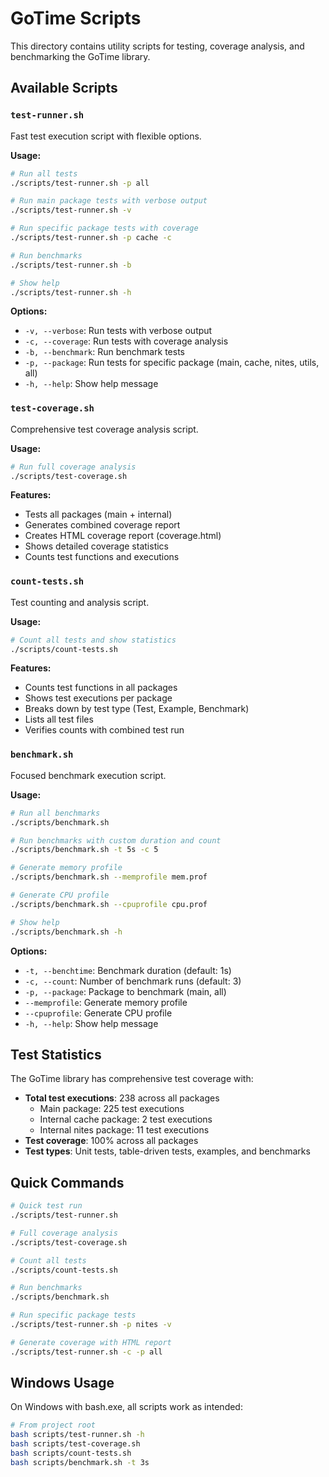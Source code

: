 # GoTime Scripts

This directory contains utility scripts for testing, coverage analysis, and benchmarking the GoTime library.

## Available Scripts

### `test-runner.sh`
Fast test execution script with flexible options.

**Usage:**
```bash
# Run all tests
./scripts/test-runner.sh -p all

# Run main package tests with verbose output
./scripts/test-runner.sh -v

# Run specific package tests with coverage
./scripts/test-runner.sh -p cache -c

# Run benchmarks
./scripts/test-runner.sh -b

# Show help
./scripts/test-runner.sh -h
```

**Options:**
- `-v, --verbose`: Run tests with verbose output
- `-c, --coverage`: Run tests with coverage analysis
- `-b, --benchmark`: Run benchmark tests
- `-p, --package`: Run tests for specific package (main, cache, nites, utils, all)
- `-h, --help`: Show help message

### `test-coverage.sh`
Comprehensive test coverage analysis script.

**Usage:**
```bash
# Run full coverage analysis
./scripts/test-coverage.sh
```

**Features:**
- Tests all packages (main + internal)
- Generates combined coverage report
- Creates HTML coverage report (coverage.html)
- Shows detailed coverage statistics
- Counts test functions and executions

### `count-tests.sh`
Test counting and analysis script.

**Usage:**
```bash
# Count all tests and show statistics
./scripts/count-tests.sh
```

**Features:**
- Counts test functions in all packages
- Shows test executions per package
- Breaks down by test type (Test, Example, Benchmark)
- Lists all test files
- Verifies counts with combined test run

### `benchmark.sh`
Focused benchmark execution script.

**Usage:**
```bash
# Run all benchmarks
./scripts/benchmark.sh

# Run benchmarks with custom duration and count
./scripts/benchmark.sh -t 5s -c 5

# Generate memory profile
./scripts/benchmark.sh --memprofile mem.prof

# Generate CPU profile
./scripts/benchmark.sh --cpuprofile cpu.prof

# Show help
./scripts/benchmark.sh -h
```

**Options:**
- `-t, --benchtime`: Benchmark duration (default: 1s)
- `-c, --count`: Number of benchmark runs (default: 3)
- `-p, --package`: Package to benchmark (main, all)
- `--memprofile`: Generate memory profile
- `--cpuprofile`: Generate CPU profile
- `-h, --help`: Show help message

## Test Statistics

The GoTime library has comprehensive test coverage with:

- **Total test executions**: 238 across all packages
  - Main package: 225 test executions
  - Internal cache package: 2 test executions
  - Internal nites package: 11 test executions
- **Test coverage**: 100% across all packages
- **Test types**: Unit tests, table-driven tests, examples, and benchmarks

## Quick Commands

```bash
# Quick test run
./scripts/test-runner.sh

# Full coverage analysis
./scripts/test-coverage.sh

# Count all tests
./scripts/count-tests.sh

# Run benchmarks
./scripts/benchmark.sh

# Run specific package tests
./scripts/test-runner.sh -p nites -v

# Generate coverage with HTML report
./scripts/test-runner.sh -c -p all
```

## Windows Usage

On Windows with bash.exe, all scripts work as intended:

```bash
# From project root
bash scripts/test-runner.sh -h
bash scripts/test-coverage.sh
bash scripts/count-tests.sh
bash scripts/benchmark.sh -t 3s
```
